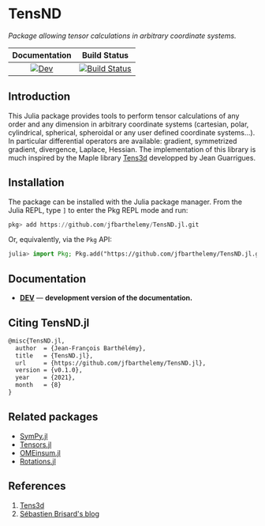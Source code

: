 # TensND

*Package allowing tensor calculations in arbitrary coordinate systems.*

<!-- [![Stable](https://img.shields.io/badge/docs-stable-blue.svg)](https://jfbarthelemy.github.io/TensND.jl/stable) -->
<!-- [![Dev](https://img.shields.io/badge/docs-dev-blue.svg)](https://jfbarthelemy.github.io/TensND.jl/dev) -->
<!-- [![Build Status](https://github.com/jfbarthelemy/TensND.jl/workflows/CI/badge.svg)](https://github.com/jfbarthelemy/TensND.jl/actions) -->

| **Documentation**                       | **Build Status**                  |
|:---------------------------------------:|:---------------------------------:|
| [![Dev][docs-dev-img]][docs-dev-url]    | [![Build Status][ci-img]][ci-url] |

[docs-dev-img]: https://img.shields.io/badge/docs-dev-blue.svg
[docs-dev-url]: https://jfbarthelemy.github.io/TensND.jl/dev

[ci-img]: https://github.com/jfbarthelemy/TensND.jl/workflows/CI/badge.svg?branch=main
[ci-url]: https://github.com/jfbarthelemy/TensND.jl/actions/workflows/CI.yml?query=branch%3Amain

[issues-url]: https://github.com/Ferrite-FEM/TensND.jl/issues

## Introduction

This Julia package provides tools to perform tensor calculations of any order and any dimension in arbitrary coordinate systems (cartesian, polar, cylindrical, spherical, spheroidal or any user defined coordinate systems...). In particular differential operators are available: gradient, symmetrized gradient, divergence, Laplace, Hessian. The implementation of this library is much inspired by the Maple library [Tens3d](http://jean.garrigues.perso.centrale-marseille.fr/tens3d.html) developped by Jean Guarrigues.

## Installation

The package can be installed with the Julia package manager. From the Julia REPL, type `]` to enter the Pkg REPL mode and run:

```julia
pkg> add https://github.com/jfbarthelemy/TensND.jl.git
```

Or, equivalently, via the `Pkg` API:

```julia
julia> import Pkg; Pkg.add("https://github.com/jfbarthelemy/TensND.jl.git")
```

## Documentation

<!-- - [**STABLE**][docs-stable-url] &mdash; **most recently tagged version of the documentation.** -->
- [**DEV**][docs-dev-url] &mdash; **development version of the documentation.**

## Citing TensND.jl

```latex
@misc{TensND.jl,
  author  = {Jean-François Barthélémy},
  title   = {TensND.jl},
  url     = {https://github.com/jfbarthelemy/TensND.jl},
  version = {v0.1.0},
  year    = {2021},
  month   = {8}
}
```

## Related packages

- [SymPy.jl](https://github.com/JuliaPy/SymPy.jl)
- [Tensors.jl](https://github.com/Ferrite-FEM/Tensors.jl)
- [OMEinsum.jl](https://github.com/under-Peter/OMEinsum.jl)
- [Rotations.jl](https://github.com/JuliaGeometry/Rotations.jl)

## References

1. [Tens3d](http://jean.garrigues.perso.centrale-marseille.fr/tens3d.html)
1. [Sébastien Brisard's blog](https://sbrisard.github.io/posts/20140226-decomposition_of_transverse_isotropic_fourth-rank_tensors.html)